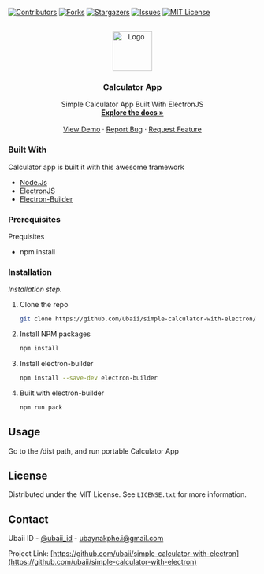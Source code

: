 <div id="top"></div>
<!--
*** Thanks for checking out the Best-README-Template. If you have a suggestion
*** that would make this better, please fork the repo and create a pull request
*** or simply open an issue with the tag "enhancement".
*** Don't forget to give the project a star!
*** Thanks again! Now go create something AMAZING! :D
-->



<!-- PROJECT SHIELDS -->
<!--
*** I'm using markdown "reference style" links for readability.
*** Reference links are enclosed in brackets [ ] instead of parentheses ( ).
*** See the bottom of this document for the declaration of the reference variables
*** for contributors-url, forks-url, etc. This is an optional, concise syntax you may use.
*** https://www.markdownguide.org/basic-syntax/#reference-style-links
-->
[![Contributors][contributors-shield]][contributors-url]
[![Forks][forks-shield]][forks-url]
[![Stargazers][stars-shield]][stars-url]
[![Issues][issues-shield]][issues-url]
[![MIT License][license-shield]][license-url]



<!-- PROJECT LOGO -->
<br />
<div align="center">
  <a href="https://github.com/othneildrew/Best-README-Template">
    <img src="package/icon.ico" alt="Logo" width="80" height="80">
  </a>

  <h3 align="center">Calculator App</h3>

  <p align="center">
    Simple Calculator App Built With ElectronJS
    <br />
    <a href="https://github.com/Ubaii/simple-calculator-with-electron"><strong>Explore the docs »</strong></a>
    <br />
    <br />
    <a href="https://github.com/Ubaii/simple-calculator-with-electron">View Demo</a>
    ·
    <a href="https://github.com/Ubaii/simple-calculator-with-electron/issues">Report Bug</a>
    ·
    <a href="https://github.com/Ubaii/simple-calculator-with-electron/issues">Request Feature</a>
  </p>
</div>



### Built With

Calculator app is built it with this awesome framework

* [Node.Js](https://nodejs.org/)
* [ElectronJS](https://www.electronjs.org/)
* [Electron-Builder](https://www.electron.build/)

### Prerequisites

Prequisites
* npm install

### Installation

_Installation step._

1. Clone the repo
   ```sh
   git clone https://github.com/Ubaii/simple-calculator-with-electron/
   ```
2. Install NPM packages
   ```sh
   npm install
   ```
3. Install electron-builder
   ```sh
   npm install --save-dev electron-builder
   ```
4. Built with electron-builder
   ```sh
   npm run pack
   ```



<!-- USAGE EXAMPLES -->
## Usage

Go to the /dist path, and run portable Calculator App


<!-- LICENSE -->
## License

Distributed under the MIT License. See `LICENSE.txt` for more information.



<!-- CONTACT -->
## Contact

Ubaii ID - [@ubaii_id](https://twitter.com/ubaii_id) - ubaynakphe.i@gmail.com

Project Link: [https://github.com/ubaii/simple-calculator-with-electron](https://github.com/ubaii/simple-calculator-with-electron)



<!-- MARKDOWN LINKS & IMAGES -->
<!-- https://www.markdownguide.org/basic-syntax/#reference-style-links -->
[contributors-shield]: https://img.shields.io/github/contributors/othneildrew/Best-README-Template.svg?style=for-the-badge
[contributors-url]: https://github.com/Ubaii/simple-calculator-with-electron/graphs/contributors
[forks-shield]: https://img.shields.io/github/forks/othneildrew/Best-README-Template.svg?style=for-the-badge
[forks-url]: https://github.com/Ubaii/simple-calculator-with-electron/network/members
[stars-shield]: https://img.shields.io/github/stars/othneildrew/Best-README-Template.svg?style=for-the-badge
[stars-url]: https://github.com/Ubaii/simple-calculator-with-electron/stargazers
[issues-shield]: https://img.shields.io/github/issues/othneildrew/Best-README-Template.svg?style=for-the-badge
[issues-url]: https://github.com/Ubaii/simple-calculator-with-electron/issues
[license-shield]: https://img.shields.io/github/license/othneildrew/Best-README-Template.svg?style=for-the-badge
[license-url]: https://github.com/Ubaii/simple-calculator-with-electron/blob/master/LICENSE.txt
[linkedin-shield]: https://img.shields.io/badge/-LinkedIn-black.svg?style=for-the-badge&logo=linkedin&colorB=555
[linkedin-url]: https://linkedin.com/in/othneildrew
